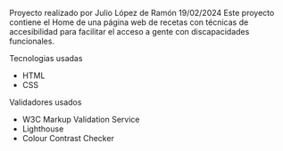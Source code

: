 Proyecto realizado por Julio López de Ramón
19/02/2024
Este proyecto contiene el Home de una página web de recetas con técnicas de accesibilidad para facilitar el acceso a gente con discapacidades funcionales.

Tecnologias usadas
- HTML
- CSS

Validadores usados
- W3C Markup Validation Service
- Lighthouse
- Colour Contrast Checker
